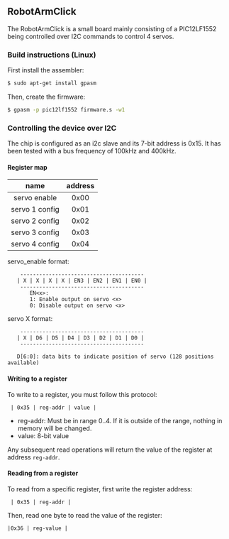 ## RobotArmClick

The RobotArmClick is a small board mainly consisting of a PIC12LF1552 being
controlled over I2C commands to control 4 servos.

### Build instructions (Linux)

First install the assembler:

```sh
$ sudo apt-get install gpasm
```

Then, create the firmware:

```sh
$ gpasm -p pic12lf1552 firmware.s -w1
```


### Controlling the device over I2C


The chip is configured as an i2c slave and its 7-bit address is 0x15. It has 
been tested with a bus frequency of 100kHz and 400kHz.

#### Register map
| name | address|
|:-------------:|:-------------:|
| servo enable | 0x00|
| servo 1 config| 0x01|
| servo 2 config| 0x02|
| servo 3 config| 0x03|
| servo 4 config| 0x04|

servo_enable format:
```
    ---------------------------------------
   | X | X | X | X | EN3 | EN2 | EN1 | EN0 |
    ---------------------------------------
       EN<x>:
       1: Enable output on servo <x>
       0: Disable output on servo <x>
```
servo X format:
```
    ---------------------------------------
   | X | D6 | D5 | D4 | D3 | D2 | D1 | D0 |
    ---------------------------------------

   D[6:0]: data bits to indicate position of servo (128 positions available)
```
#### Writing to a register
To write to a register, you must follow this protocol:
```
 | 0x35 | reg-addr | value |
```
 - reg-addr: Must be in range 0..4. If it is outside of the range, nothing in memory will be changed.
 - value: 8-bit value
   
Any subsequent read operations will return the value of the register at address ```reg-addr```.
#### Reading from a register

To read from a specific register, first write the register address:
```
 | 0x35 | reg-addr |
```
Then, read one byte to read the value of the register:
```
|0x36 | reg-value | 
```

